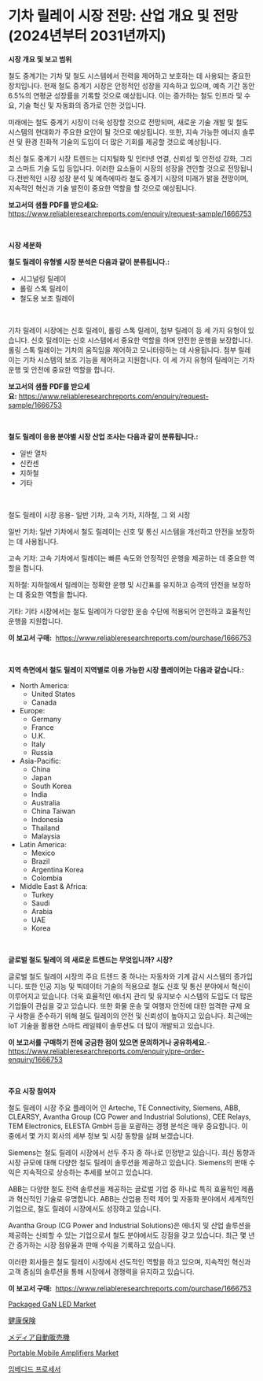 <p><h1>기차 릴레이 시장 전망: 산업 개요 및 전망 (2024년부터 2031년까지)</h1></p><p><strong>시장 개요 및 보고 범위</strong></p>
<p><p>철도 중계기는 기차 및 철도 시스템에서 전력을 제어하고 보호하는 데 사용되는 중요한 장치입니다. 현재 철도 중계기 시장은 안정적인 성장을 지속하고 있으며, 예측 기간 동안 6.5%의 연평균 성장률을 기록할 것으로 예상됩니다. 이는 증가하는 철도 인프라 및 수요, 기술 혁신 및 자동화의 증가로 인한 것입니다.</p><p>미래에는 철도 중계기 시장이 더욱 성장할 것으로 전망되며, 새로운 기술 개발 및 철도 시스템의 현대화가 주요한 요인이 될 것으로 예상됩니다. 또한, 지속 가능한 에너지 솔루션 및 환경 친화적 기술의 도입이 더 많은 기회를 제공할 것으로 예상됩니다.</p><p>최신 철도 중계기 시장 트렌드는 디지털화 및 인터넷 연결, 신뢰성 및 안전성 강화, 그리고 스마트 기술 도입 등입니다. 이러한 요소들이 시장의 성장을 견인할 것으로 전망됩니다.전반적인 시장 성장 분석 및 예측에따라 철도 중계기 시장의 미래가 밝을 전망이며, 지속적인 혁신과 기술 발전이 중요한 역할을 할 것으로 예상됩니다.</p></p>
<p><strong>보고서의 샘플 PDF를 받으세요:</strong> <a href="https://www.reliableresearchreports.com/enquiry/request-sample/1666753">https://www.reliableresearchreports.com/enquiry/request-sample/1666753</a></p>
<p>&nbsp;</p>
<p><strong>시장 세분화</strong></p>
<p><strong>철도 릴레이 유형별 시장 분석은 다음과 같이 분류됩니다.:</strong></p>
<p><ul><li>시그널링 릴레이</li><li>롤링 스톡 릴레이</li><li>철도용 보조 릴레이</li></ul></p>
<p>&nbsp;</p>
<p><p>기차 릴레이 시장에는 신호 릴레이, 롤링 스톡 릴레이, 첨부 릴레이 등 세 가지 유형이 있습니다. 신호 릴레이는 신호 시스템에서 중요한 역할을 하며 안전한 운행을 보장합니다. 롤링 스톡 릴레이는 기차의 움직임을 제어하고 모니터링하는 데 사용됩니다. 첨부 릴레이는 기차 시스템의 보조 기능을 제어하고 지원합니다. 이 세 가지 유형의 릴레이는 기차 운행 및 안전에 중요한 역할을 합니다.</p></p>
<p><strong>보고서의 샘플 PDF를 받으세요:</strong>&nbsp;<a href="https://www.reliableresearchreports.com/enquiry/request-sample/1666753">https://www.reliableresearchreports.com/enquiry/request-sample/1666753</a></p>
<p>&nbsp;</p>
<p><strong> 철도 릴레이 응용 분야별 시장 산업 조사는 다음과 같이 분류됩니다.:</strong></p>
<p><ul><li>일반 열차</li><li>신칸센</li><li>지하철</li><li>기타</li></ul></p>
<p>&nbsp;</p>
<p><p>철도 릴레이 시장 응용- 일반 기차, 고속 기차, 지하철, 그 외 시장</p><p>일반 기차: 일반 기차에서 철도 릴레이는 신호 및 통신 시스템을 개선하고 안전을 보장하는 데 사용됩니다.</p><p>고속 기차: 고속 기차에서 릴레이는 빠른 속도와 안정적인 운행을 제공하는 데 중요한 역할을 합니다.</p><p>지하철: 지하철에서 릴레이는 정확한 운행 및 시간표를 유지하고 승객의 안전을 보장하는 데 중요한 역할을 합니다.</p><p>기타: 기타 시장에서는 철도 릴레이가 다양한 운송 수단에 적용되어 안전하고 효율적인 운행을 지원합니다.</p></p>
<p><strong>이 보고서 구매:</strong>&nbsp; <a href="https://www.reliableresearchreports.com/purchase/1666753">https://www.reliableresearchreports.com/purchase/1666753</a></p>
<p>&nbsp;</p>
<p><strong>지역 측면에서 철도 릴레이 지역별로 이용 가능한 시장 플레이어는 다음과 같습니다.:</strong></p>
<p><ul>
    <li>
        North America:
        <ul>
            <li>United States</li>
            <li>Canada</li>
        </ul>
    </li>
    <li>
        Europe:
        <ul>
            <li>Germany</li>
            <li>France</li>
            <li>U.K.</li>
            <li>Italy</li>
            <li>Russia</li>
        </ul>
    </li>
    <li>
        Asia-Pacific:
        <ul>
            <li>China</li>
            <li>Japan</li>
            <li>South Korea</li>
            <li>India</li>
            <li>Australia</li>
            <li>China Taiwan</li>
            <li>Indonesia</li>
            <li>Thailand</li>
            <li>Malaysia</li>
        </ul>
    </li>
    <li>
        Latin America:
        <ul>
            <li>Mexico</li>
            <li>Brazil</li>
            <li>Argentina Korea</li>
            <li>Colombia</li>
        </ul>
    </li>
    <li>
        Middle East & Africa:
        <ul>
            <li>Turkey</li>
            <li>Saudi</li>
            <li>Arabia</li>
            <li>UAE</li>
            <li>Korea</li>
        </ul>
    </li>
    </ul></p>
<p>&nbsp;</p>
<p><strong>글로벌 철도 릴레이 의 새로운 트렌드는 무엇입니까? 시장?</strong></p>
<p><p>글로벌 철도 릴레이 시장의 주요 트렌드 중 하나는 자동차와 기계 감시 시스템의 증가입니다. 또한 인공 지능 및 빅데이터 기술의 적용으로 철도 신호 및 통신 분야에서 혁신이 이루어지고 있습니다. 더욱 효율적인 에너지 관리 및 유지보수 시스템의 도입도 더 많은 기업들이 관심을 갖고 있습니다. 또한 화물 운송 및 여행자 안전에 대한 엄격한 규제 요구 사항을 준수하기 위해 철도 릴레이의 안전 및 신뢰성이 높아지고 있습니다. 최근에는 IoT 기술을 활용한 스마트 레일웨이 솔루션도 더 많이 개발되고 있습니다.</p></p>
<p><strong>이 보고서를 구매하기 전에 궁금한 점이 있으면 문의하거나 공유하세요.</strong>- <a href="https://www.reliableresearchreports.com/enquiry/pre-order-enquiry/1666753">https://www.reliableresearchreports.com/enquiry/pre-order-enquiry/1666753</a></p>
<p>&nbsp;</p>
<p><strong>주요 시장 참여자</strong></p>
<p><p>철도 릴레이 시장 주요 플레이어 인 Arteche, TE Connectivity, Siemens, ABB, CLEARSY, Avantha Group (CG Power and Industrial Solutions), CEE Relays, TEM Electronics, ELESTA GmbH 등을 포괄하는 경쟁 분석은 매우 중요합니다. 이 중에서 몇 가지 회사의 세부 정보 및 시장 동향을 살펴 보겠습니다.</p><p>Siemens는 철도 릴레이 시장에서 선두 주자 중 하나로 인정받고 있습니다. 최신 동향과 시장 규모에 대해 다양한 철도 릴레이 솔루션을 제공하고 있습니다. Siemens의 판매 수익은 지속적으로 상승하는 추세를 보이고 있습니다.</p><p>ABB는 다양한 철도 전력 솔루션을 제공하는 글로벌 기업 중 하나로 특히 효율적인 제품과 혁신적인 기술로 유명합니다. ABB는 산업용 전력 제어 및 자동화 분야에서 세계적인 기업으로, 철도 릴레이 시장에서도 성장하고 있습니다.</p><p>Avantha Group (CG Power and Industrial Solutions)은 에너지 및 산업 솔루션을 제공하는 신뢰할 수 있는 기업으로서 철도 분야에서도 강점을 갖고 있습니다. 최근 몇 년간 증가하는 시장 점유율과 판매 수익을 기록하고 있습니다.</p><p>이러한 회사들은 철도 릴레이 시장에서 선도적인 역할을 하고 있으며, 지속적인 혁신과 고객 중심의 솔루션을 통해 시장에서 경쟁력을 유지하고 있습니다.</p></p>
<p><strong>이 보고서 구매:</strong>&nbsp;&nbsp;<a href="https://www.reliableresearchreports.com/purchase/1666753">https://www.reliableresearchreports.com/purchase/1666753</a></p>
<p><p><a href="https://github.com/dimitrishawkinswaynenp91rgz/Market-Research-Report-List-2/blob/main/packaged-gan-led-market.md">Packaged GaN LED Market</a></p><p><a href="https://medium.com/@jackieshlerin98056/2024%E5%B9%B4%E3%81%8B%E3%82%892031%E5%B9%B4%E3%81%BE%E3%81%A7%E3%81%AE%E6%9C%9F%E9%96%93%E3%81%AB%E4%BA%88%E6%B8%AC%E3%81%95%E3%82%8C%E3%82%8B%E5%81%A5%E5%BA%B7%E4%BF%9D%E9%99%BA%E5%B8%82%E5%A0%B4%E3%81%AE%E5%88%86%E6%9E%90%E3%81%A8%E8%A6%8F%E6%A8%A1%E4%BA%88%E6%B8%AC-38e66c46de75">健康保険</a></p><p><a href="https://medium.com/@isabeleterson7845/%E3%83%A1%E3%83%87%E3%82%A3%E3%82%A2%E8%87%AA%E5%8B%95%E8%B2%A9%E5%A3%B2%E6%A9%9F%E5%B8%82%E5%A0%B4%E8%AA%BF%E6%9F%BB%E3%83%AC%E3%83%9D%E3%83%BC%E3%83%88-%E3%81%9D%E3%81%AE%E6%AD%B4%E5%8F%B2%E3%81%A82031%E5%B9%B4%E3%81%BE%E3%81%A7%E3%81%AE%E4%BA%88%E6%B8%AC-40c5cd894d51">メディア自動販売機</a></p><p><a href="https://github.com/danielneavesallisons03mba/Market-Research-Report-List-1/blob/main/portable-mobile-amplifiers-market.md">Portable Mobile Amplifiers Market</a></p><p><a href="https://medium.com/@alexemumu2022/%EC%9E%84%EB%B2%A0%EB%94%94%EB%93%9C-%ED%94%84%EB%A1%9C%EC%84%B8%EC%84%9C-%EC%8B%9C%EC%9E%A5-%EA%B7%9C%EB%AA%A8-%EB%B0%8F-%EC%8B%9C%EC%9E%A5-%EB%8F%99%ED%96%A5-%EC%99%84%EC%A0%84%ED%95%9C-%EC%82%B0%EC%97%85-%EA%B0%9C%EC%9A%94-2024%EB%85%84%EB%B6%80%ED%84%B0-2031%EB%85%84-701f2dfaf495">임베디드 프로세서</a></p></p>
